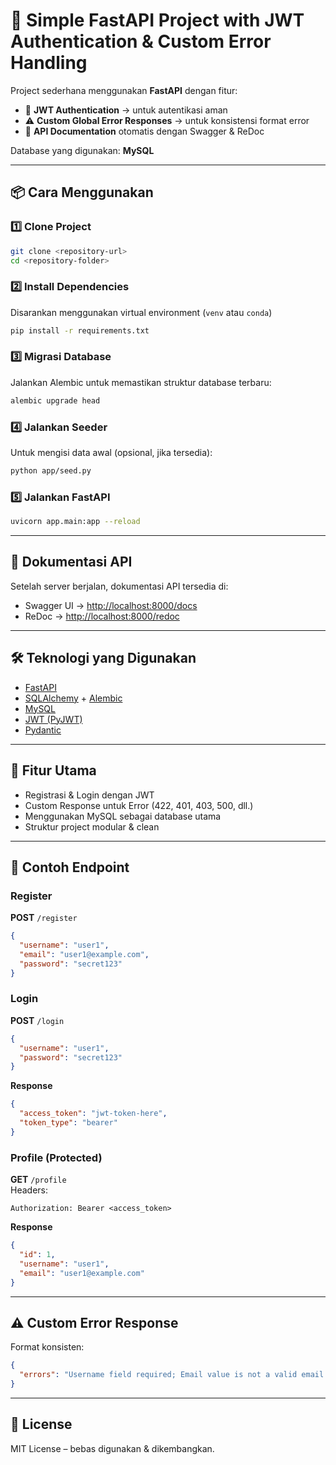 # 🚀 Simple FastAPI Project with JWT Authentication & Custom Error Handling

Project sederhana menggunakan **FastAPI** dengan fitur:

- 🔐 **JWT Authentication** → untuk autentikasi aman
- ⚠️ **Custom Global Error Responses** → untuk konsistensi format error
- 📖 **API Documentation** otomatis dengan Swagger & ReDoc

Database yang digunakan: **MySQL**

---

## 📦 Cara Menggunakan

### 1️⃣ Clone Project

```bash
git clone <repository-url>
cd <repository-folder>
```

### 2️⃣ Install Dependencies

Disarankan menggunakan virtual environment (`venv` atau `conda`)

```bash
pip install -r requirements.txt
```

### 3️⃣ Migrasi Database

Jalankan Alembic untuk memastikan struktur database terbaru:

```bash
alembic upgrade head
```

### 4️⃣ Jalankan Seeder

Untuk mengisi data awal (opsional, jika tersedia):

```bash
python app/seed.py
```

### 5️⃣ Jalankan FastAPI

```bash
uvicorn app.main:app --reload
```

---

## 📑 Dokumentasi API

Setelah server berjalan, dokumentasi API tersedia di:

- Swagger UI → [http://localhost:8000/docs](http://localhost:8000/docs)
- ReDoc → [http://localhost:8000/redoc](http://localhost:8000/redoc)

---

## 🛠️ Teknologi yang Digunakan

- [FastAPI](https://fastapi.tiangolo.com/)
- [SQLAlchemy](https://www.sqlalchemy.org/) + [Alembic](https://alembic.sqlalchemy.org/)
- [MySQL](https://www.mysql.com/)
- [JWT (PyJWT)](https://pyjwt.readthedocs.io/en/stable/)
- [Pydantic](https://docs.pydantic.dev/)

---

## 📌 Fitur Utama

- Registrasi & Login dengan JWT
- Custom Response untuk Error (422, 401, 403, 500, dll.)
- Menggunakan MySQL sebagai database utama
- Struktur project modular & clean

---

## 🔑 Contoh Endpoint

### Register

**POST** `/register`

```json
{
  "username": "user1",
  "email": "user1@example.com",
  "password": "secret123"
}
```

### Login

**POST** `/login`

```json
{
  "username": "user1",
  "password": "secret123"
}
```

**Response**

```json
{
  "access_token": "jwt-token-here",
  "token_type": "bearer"
}
```

### Profile (Protected)

**GET** `/profile`  
Headers:

```
Authorization: Bearer <access_token>
```

**Response**

```json
{
  "id": 1,
  "username": "user1",
  "email": "user1@example.com"
}
```

---

## ⚠️ Custom Error Response

Format konsisten:

```json
{
  "errors": "Username field required; Email value is not a valid email address"
}
```

---

## 📄 License

MIT License – bebas digunakan & dikembangkan.
